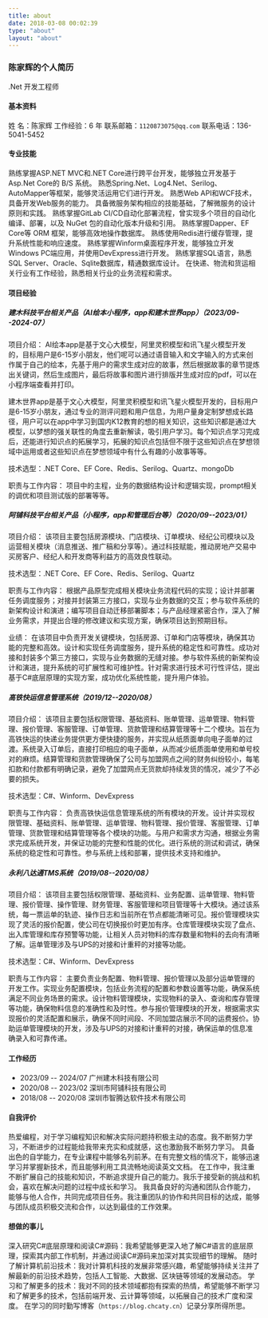 ```yaml
---
title: about
date: 2018-03-08 00:02:39
type: "about"
layout: "about"
---
```


### 陈家辉的个人简历

.Net 开发工程师

#### 基本资料

姓  名：陈家辉 工作经验：6 年 联系邮箱：`1120873075@qq.com` 联系电话：136-5041-5452

#### 专业技能

熟练掌握ASP.NET MVC和.NET Core进行跨平台开发，能够独立开发基于Asp.Net Core的 B/S 系统。
熟悉Spring.Net、Log4.Net、Serilog、AutoMapper等框架，能够灵活运用它们进行开发。
熟悉Web API和WCF技术，具备开发Web服务的能力。
具备微服务架构相应的技能基础，了解微服务的设计原则和实践。
熟练掌握GitLab CI/CD自动化部署流程，曾实现多个项目的自动化编译、部署，以及 NuGet 包的自动化版本升级和引用。
熟练掌握Dapper、EF Core等 ORM 框架，能够高效地操作数据库。
熟练使用Redis进行缓存管理，提升系统性能和响应速度。
熟练掌握Winform桌面程序开发，能够独立开发Windows PC端应用，并使用DevExpress进行开发。
熟练掌握SQL语言，熟悉SQL Server、Oracle、Sqlite数据库，精通数据库设计。
在快递、物流和货运相关行业有工作经验，熟悉相关行业的业务流程和需求。


#### 项目经验

##### 建木科技平台相关产品（AI绘本小程序，app和建木世界app）（2023/09--2024-07）

项目介绍：
AI绘本app是基于文心大模型，阿里灵积模型和讯飞星火模型开发的，目标用户是6-15岁小朋友，他们呢可以通过语音输入和文字输入的方式来创作属于自己的绘本，先基于用户的需求生成对应的故事，然后根据故事的章节提炼出关键词，然后生成图片，最后将故事和图片进行排版并生成对应的pdf，可以在小程序端查看并打印。

建木世界app是基于文心大模型，阿里灵积模型和讯飞星火模型开发的，目标用户是6-15岁小朋友，通过专业的测评问题和用户信息，为用户量身定制梦想成长路径，用户可以在app中学习到国内K12教育的想的相关知识，这些知识都是通过大模型，以梦想的强关联性的角度去重新解读，吸引用户学习。每个知识点学习完成后，还能进行知识点的拓展学习，拓展的知识点包括但不限于这些知识点在梦想领域中运用或者这些知识点在梦想领域中有什么有趣的小故事等等。

技术选型：.NET Core、EF Core、Redis、Serilog、Quartz、mongoDb

职责与工作内容：
项目中的主程，业务的数据结构设计和逻辑实现，prompt相关的调优和项目测试版的部署等等。


##### 阿铺科技平台相关产品（小程序，app和管理后台等）（2020/09--2023/01）

项目介绍：
该项目主要包括房源模块、门店模块、订单模块、经纪公司模块以及运营相关模块（消息推送、推广稿和分享等）。通过科技赋能，推动房地产交易中买房客户、经纪人和开发商等利益方的高效良性联动。

技术选型：.NET Core、EF Core、Redis、Serilog、Quartz

职责与工作内容：
根据产品原型完成相关模块业务流程代码的实现；设计并部署任务调度服务；对接并封装第三方接口，实现与业务数据的交互；参与软件系统的新架构设计和演进；编写项目自动迁移部署脚本；与产品经理紧密合作，深入了解业务需求，并提出合理的修改建议和实现方案，确保项目达到预期目标。

业绩：
在该项目中负责开发关键模块，包括房源、订单和门店等模块，确保其功能的完整和高效。设计和实现任务调度服务，提升系统的稳定性和可靠性。成功对接和封装多个第三方接口，实现与业务数据的无缝对接。参与软件系统的新架构设计和演进，提升系统的可扩展性和可维护性。针对需求进行技术可行性评估，提出基于C#底层原理的实现方案，成功优化系统性能，提升用户体验。

##### 高铁快运信息管理系统（2019/12--2020/08）

项目介绍：
该项目主要包括权限管理、基础资料、账单管理、运单管理、物料管理、报价管理、客服管理、订单管理、货款管理和结算管理等十二个模块。旨在为高铁快运的快递业务提供更方便快捷的服务，并实现从纸质面单向电子面单的过渡。系统录入订单后，直接打印相应的电子面单，从而减少纸质面单使用和单号校对的麻烦。结算管理和货款管理确保了公司与加盟网点之间的财务纠纷较小，每笔扣款和付款都有明确记录，避免了加盟网点无货款却持续发货的情况，减少了不必要的损失。

技术选型：C#、Winform、DevExpress

职责与工作内容：
负责高铁快运信息管理系统的所有模块的开发。设计并实现权限管理、基础资料、账单管理、运单管理、物料管理、报价管理、客服管理、订单管理、货款管理和结算管理等各个模块的功能。与用户和需求方沟通，根据业务需求完成系统开发，并保证功能的完整和性能的优化。进行系统的测试和调试，确保系统的稳定性和可靠性。参与系统上线和部署，提供技术支持和维护。

##### 永利八达通TMS系统（2019/08--2020/08）

项目介绍：
该项目主要包括权限管理、基础资料、业务配置、运单管理、物料管理、报价管理、操作管理、财务管理、客服管理和项目管理等十大模块。通过该系统，每一票运单的轨迹、操作日志和当前所在节点都能清晰可见。报价管理模块实现了灵活的报价配置，使公司在切换报价时更加有序。仓库管理模块实现了盘点、出入库管理和库存预警等功能，让相关人员对物料的库存数量和物料的去向有清晰了解。运单管理涉及与UPS的对接和计重秤的对接等功能。

技术选型：C#、Winform、DevExpress

职责与工作内容：
主要负责业务配置、物料管理、报价管理以及部分运单管理的开发工作。实现业务配置模块，包括业务流程的配置和参数设置等功能，确保系统满足不同业务场景的需求。设计物料管理模块，实现物料的录入、查询和库存管理等功能，确保物料信息的准确性和及时性。参与报价管理模块的开发，根据需求实现报价的灵活配置和展示，确保不同时间段、不同加盟店展示不同的运费报价。协助运单管理模块的开发，涉及与UPS的对接和计重秤的对接，确保运单的信息准确录入和可靠传递。

#### 工作经历
* 2023/09 -- 2024/07 广州建木科技有限公司
* 2020/08 -- 2023/02 深圳市阿铺科技有限公司
* 2018/08 -- 2020/08 深圳市智腾达软件技术有限公司

#### 自我评价

热爱编程，对于学习编程知识和解决实际问题持积极主动的态度。我不断努力学习，不断进步的过程能给我带来充实和成就感，这也激励我不断努力学习。
具备出色的自学能力，在专业课程中能够名列前茅。在有完整文档的情况下，能够迅速学习并掌握新技术，而且能够利用工具流畅地阅读英文文档。
在工作中，我注重不断扩展自己的技能和知识，不断追求提升自己的能力。我乐于接受新的挑战和机会，喜欢在解决问题的过程中成长和学习。
我具备良好的沟通和团队合作能力，能够与他人合作，共同完成项目任务。我注重团队的协作和共同目标的达成，能够与团队成员积极交流和合作，以达到最佳的工作效果。

#### 想做的事儿

深入研究C#底层原理和阅读C#源码：我希望能够更深入地了解C#语言的底层原理，探索其内部工作机制，并通过阅读C#源码来加深对其实现细节的理解。
随时了解计算机前沿技术：我对计算机科技的发展非常感兴趣，希望能够持续关注并了解最新的前沿技术趋势，包括人工智能、大数据、区块链等领域的发展动态。
学习和了解更多的技术：我对不同的技术领域都抱有探索的热情，希望能够不断学习和了解更多的技术，包括前端开发、云计算等领域，以拓展自己的技术广度和深度。
在学习的同时勤写博客（`https://blog.chcaty.cn`）记录分享所得所思。
